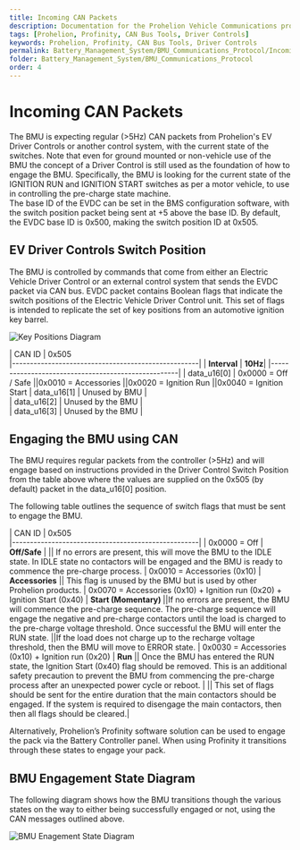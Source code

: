 ```yaml
---
title: Incoming CAN Packets
description: Documentation for the Prohelion Vehicle Communications protocol
tags: [Prohelion, Profinity, CAN Bus Tools, Driver Controls]
keywords: Prohelion, Profinity, CAN Bus Tools, Driver Controls
permalink: Battery_Management_System/BMU_Communications_Protocol/Incoming_CAN_packets.html
folder: Battery_Management_System/BMU_Communications_Protocol
order: 4
---
```


# Incoming CAN Packets

The BMU is expecting regular (>5Hz) CAN packets from Prohelion's EV Driver Controls or another control system, with the current state of the switches.  Note that even for ground mounted or non-vehicle use of the BMU the concept of a Driver Control is still used as the foundation of how to engage the BMU. Specifically, the BMU is looking for the current state of the IGNITION RUN and IGNITION START switches as per a motor vehicle, to use in controlling the pre-charge state machine.  
The base ID of the EVDC can be set in the BMS configuration software, with the switch position packet being sent at +5 above the base ID.  By default, the EVDC base ID is 0x500, making the switch position ID at 0x505.

## EV Driver Controls Switch Position

The BMU is controlled by commands that come from either an Electric Vehicle Driver Control or an external control system that sends the EVDC packet via CAN bus.
EVDC packet contains Boolean flags that indicate the switch positions of the Electric Vehicle Driver Control unit. This set of flags is intended to replicate the set of key positions from an automotive ignition key barrel. 

![Key Positions Diagram](../images/BMU_Communications_Protocol/EV_Driver_CSP.png)


| CAN ID   | 0x505   
|----------------------------------------------------|
| <strong>Interval</strong>      | <strong>10Hz</strong>| 
|----------------------------------------------------|
| data_u16[0] | 0x0000 = Off / Safe
||0x0010 = Accessories
||0x0020 = Ignition Run
||0x0040 = Ignition Start
| data_u16[1] | Unused by BMU |          
| data_u16[2] | Unused by the BMU |     
| data_u16[3] | Unused by the BMU |    

## Engaging the BMU using CAN

The BMU requires regular packets from the controller (>5Hz) and will engage based on instructions provided in the Driver Control Switch Position from the table above where the values are supplied on the 0x505 (by default) packet in the data_u16[0] position.

The following table outlines the sequence of switch flags that must be sent to engage the BMU.

| CAN ID   | 0x505   
|----------------------------------------------------|
| 0x0000 = Off | <strong>Off/Safe</strong> |
|| If no errors are present, this will move the BMU to the IDLE state. In IDLE state no contactors will be engaged and the BMU is ready to commence the pre-charge process. 
| 0x0010 = Accessories (0x10) | <strong>Accessories</strong>
|| This flag is unused by the BMU but is used by other Prohelion products. 
| 0x0070 = Accessories (0x10) + Ignition run (0x20) + Ignition Start (0x40) | <strong>Start (Momentary) </strong>
||If no errors are present, the BMU will commence the pre-charge sequence. The pre-charge sequence will engage the negative and pre-charge contactors until the load is charged to the pre-charge voltage threshold. Once successful the BMU will enter the RUN state. 
||If the load does not charge up to the recharge voltage threshold, then the BMU will move to ERROR state.
| 0x0030 = Accessories (0x10) + Ignition run (0x20) | <strong> Run</strong>
|| Once the BMU has entered the RUN state, the Ignition Start (0x40) flag should be removed. This is an additional safety precaution to prevent the BMU from commencing the pre-charge process after an unexpected power cycle or reboot. |
|| This set of flags should be sent for the entire duration that the main contactors should be engaged. If the system is required to disengage the main contactors, then then all flags should be cleared.|

Alternatively, Prohelion’s Profinity software solution can be used to engage the pack via the Battery Controller panel.  When using Profinity it transitions through these states to engage your pack.

## BMU Engagement State Diagram 

The following diagram shows how the BMU transitions though the various states on the way to either being successfully engaged or not, using the CAN messages outlined above.

![BMU Enagement State Diagram](../images/BMU_Communications_Protocol/BMU_Engagement_State_Diagram.png)